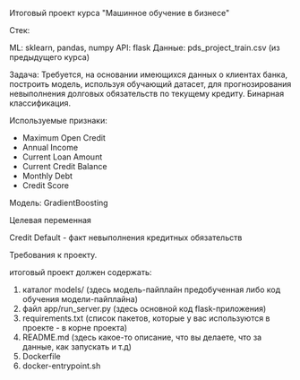 Итоговый проект курса "Машинное обучение в бизнесе"

Стек:

ML: sklearn, pandas, numpy
API: flask
Данные: pds_project_train.csv (из предыдущего курса)

Задача: Требуется, на основании имеющихся данных о клиентах банка, построить модель, используя обучающий датасет, для прогнозирования невыполнения долговых обязательств по текущему кредиту. Бинарная классификация.

Используемые признаки:

- Maximum Open Credit 
- Annual Income
- Current Loan Amount                   
- Current Credit Balance 
- Monthly Debt
- Credit Score

Модель: GradientBoosting

Целевая переменная

Credit Default - факт невыполнения кредитных обязательств

Требования к проекту.

итоговый проект должен содержать: 
1) каталог models/ (здесь модель-пайплайн предобученная либо код обучения модели-пайплайна) 
2) файл app/run_server.py (здесь основной код flask-приложения) 
3) requirements.txt (список пакетов, которые у вас используются в проекте - в корне проекта) 
4) README.md (здесь какое-то описание, что вы делаете, что за данные, как запускать и т.д) 
5) Dockerfile 
6) docker-entrypoint.sh
